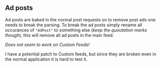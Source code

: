 ## Ad posts

Ad posts are baked in the normal post requests so to remove post ads one needs to break the parsing.
To break the ad posts simply rename all occurances of `"AdPost"` to something else (*keep the quoutation marks though*),
this will remove all ad posts in the main feed.

*Does not seem to work on Custom Feeds!* 

I have a potential patch to Custom feeds, but since they are broken even in the normal application it is hard to test it.
